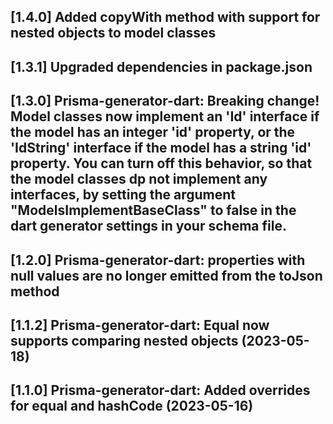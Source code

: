## [1.4.0] Added copyWith method with support for nested objects to model classes

## [1.3.1] Upgraded dependencies in package.json

## [1.3.0] Prisma-generator-dart: Breaking change! Model classes now implement an 'Id' interface if the model has an integer 'id' property, or the 'IdString' interface if the model has a string 'id' property. You can turn off this behavior, so that the model classes dp not implement any interfaces, by setting the argument "ModelsImplementBaseClass" to false in the dart generator settings in your schema file.

## [1.2.0] Prisma-generator-dart: properties with null values are no longer emitted from the toJson method

## [1.1.2] Prisma-generator-dart: Equal now supports comparing nested objects  (2023-05-18)

## [1.1.0] Prisma-generator-dart: Added overrides for equal and hashCode (2023-05-16)


